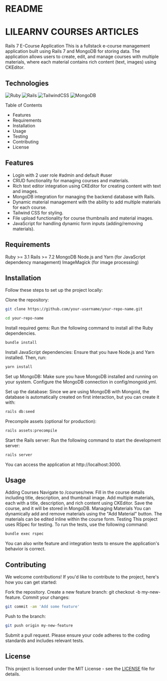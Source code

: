 # README

# LILEARNV COURSES ARTICLES

Rails 7 E-Course Application
This is a fullstack e-course management application built using Rails 7 and MongoDB for storing data. The application allows users to create, edit, and manage courses with multiple materials, where each material contains rich content (text, images) using CKEditor.

## Technologies

![Ruby](https://img.shields.io/badge/ruby-d21203.svg?style=for-the-badge&logo=ruby&logoColor=white)
![Rails](https://img.shields.io/badge/ruby%20on%20RAILS-d21203.svg?style=for-the-badge&logo=ruby-on-rails&logoColor=white)
![TailwindCSS](https://img.shields.io/badge/tailwindcss-%2338B2AC.svg?style=for-the-badge&logo=tailwind-css&logoColor=white) 
![MongoDB](https://img.shields.io/badge/MongoID-%234ea94b.svg?style=for-the-badge&logo=mongodb&logoColor=white) 

Table of Contents

- Features
- Requirements
- Installation
- Usage
- Testing
- Contributing
- License

## Features

- Login with 2 user role #admin and default #user
- CRUD functionality for managing courses and materials.
- Rich text editor integration using CKEditor for creating content with text and images.
- MongoDB integration for managing the backend database with Rails.
- Dynamic material management with the ability to add multiple materials for each course.
- Tailwind CSS for styling.
- File upload functionality for course thumbnails and material images.
- JavaScript for handling dynamic form inputs (adding/removing materials).

## Requirements

Ruby >= 3.1
Rails >= 7.2
MongoDB
Node.js and Yarn (for JavaScript dependency management)
ImageMagick (for image processing)

## Installation

Follow these steps to set up the project locally:

Clone the repository:
```bash
git clone https://github.com/your-username/your-repo-name.git
```
```bash
cd your-repo-name
```
Install required gems: Run the following command to install all the Ruby dependencies.
```bash
bundle install
```
Install JavaScript dependencies: Ensure that you have Node.js and Yarn installed. Then, run:
```bash
yarn install
```
Set up MongoDB: Make sure you have MongoDB installed and running on your system. Configure the MongoDB connection in config/mongoid.yml.

Set up the database: Since we are using MongoDB with Mongoid, the database is automatically created on first interaction, but you can create it with:
```bash
rails db:seed
```
Precompile assets (optional for production):
```bash
rails assets:precompile
```
Start the Rails server: Run the following command to start the development server:
```bash
rails server
```
You can access the application at http://localhost:3000.

## Usage

Adding Courses
Navigate to /courses/new.
Fill in the course details including title, description, and thumbnail image.
Add multiple materials, each with a title, description, and rich content using CKEditor.
Save the course, and it will be stored in MongoDB.
Managing Materials
You can dynamically add and remove materials using the "Add Material" button. The materials can be edited inline within the course form.
Testing
This project uses RSpec for testing. To run the tests, use the following command:
```bash
bundle exec rspec
```
You can also write feature and integration tests to ensure the application's behavior is correct.

## Contributing

We welcome contributions! If you'd like to contribute to the project, here's how you can get started:

Fork the repository.
Create a new feature branch: git checkout -b my-new-feature.
Commit your changes: 
```bash
git commit -am 'Add some feature'
```
Push to the branch: 
```bash
git push origin my-new-feature 
```
Submit a pull request.
Please ensure your code adheres to the coding standards and includes relevant tests.

## License

This project is licensed under the MIT License - see the [LICENSE](LICENSE) file for details.
